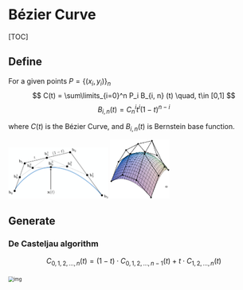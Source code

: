 # Bézier Curve
[TOC]
## Define
For a given points $P = \{(x_i, y_i)\}_n$ 
$$
C(t) = \sum\limits_{i=0}^n P_i B_{i, n} (t) \quad, t\in [0,1]
$$
$$
B_{i, n}(t) = C_n^i t^i (1-t)^{n-i}  \tag{Bernstein}
$$

where $C(t)$ is the Bézier Curve, and $B_{i, n}(t)$ is Bernstein base function.

<img src="assets/image-20240120160401131.png" alt="image-20240120160401131" style="zoom:25%;" /> <img src="assets/v2-1c7b63501741bee61934d27e833f991b_r.jpg" alt="计算机图形学十：贝塞尔曲线与贝塞尔曲面 - 知乎" style="zoom: 28%;" />

## Generate
### De Casteljau algorithm
$$
C_{0, 1, 2, ..., n}(t) = (1-t) \cdot C_{0, 1, 2, ..., n-1}(t) + t \cdot C_{1, 2, ..., n}(t)
$$

<img src="./assets/Bézier_2_big.gif" alt="img" style="zoom: 67%;" />